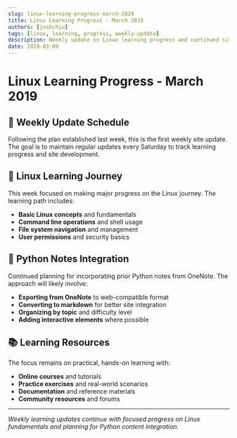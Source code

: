 ```yaml
---
slug: linux-learning-progress-march-2019
title: Linux Learning Progress - March 2019
authors: [joshchiu]
tags: [linux, learning, progress, weekly-update]
description: Weekly update on Linux learning progress and continued site development.
date: 2019-03-09
---
```


# Linux Learning Progress - March 2019

## 📅 Weekly Update Schedule

Following the plan established last week, this is the first weekly site update. The goal is to maintain regular updates every Saturday to track learning progress and site development.

## 🐧 Linux Learning Journey

This week focused on making major progress on the Linux journey. The learning path includes:

- **Basic Linux concepts** and fundamentals
- **Command line operations** and shell usage
- **File system navigation** and management
- **User permissions** and security basics

## 🔄 Python Notes Integration

Continued planning for incorporating prior Python notes from OneNote. The approach will likely involve:

- **Exporting from OneNote** to web-compatible format
- **Converting to markdown** for better site integration
- **Organizing by topic** and difficulty level
- **Adding interactive elements** where possible

## 📚 Learning Resources

The focus remains on practical, hands-on learning with:

- **Online courses** and tutorials
- **Practice exercises** and real-world scenarios
- **Documentation** and reference materials
- **Community resources** and forums

<!-- truncate -->

---

*Weekly learning updates continue with focused progress on Linux fundamentals and planning for Python content integration.*
